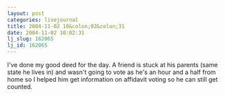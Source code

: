 ```yaml
---
layout: post
categories: livejournal
title: 2004-11-02 10&colon;02&colon;31
date: 2004-11-02 10:02:31
lj_slug: 162065
lj_id: 162065
---
```

I've done my good deed for the day. A friend is stuck at his parents (same state he lives in) and wasn't going to vote as he's an hour and a half from home so I helped him get information on affidavit voting so he can still get counted.
